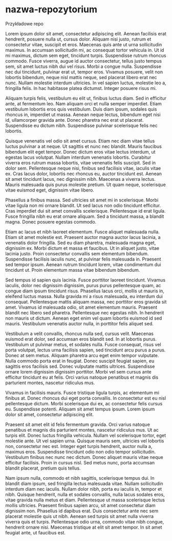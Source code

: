 # nazwa-repozytorium
Przykładowe repo



Lorem ipsum dolor sit amet, consectetur adipiscing elit. Aenean facilisis erat hendrerit, posuere nulla ut, cursus dolor. Aliquam nisi justo, rutrum et consectetur vitae, suscipit et eros. Maecenas quis ante ut urna sollicitudin maximus. In accumsan sollicitudin mi, ac consequat tortor vehicula in. Ut id mi maximus, dictum sem eget, tincidunt turpis. Suspendisse rutrum rhoncus commodo. Fusce viverra, augue id auctor consectetur, tellus justo tempus sem, sit amet luctus nibh dui vel risus. Morbi a congue nulla. Suspendisse nec dui tincidunt, pulvinar erat ut, tempor eros. Vivamus posuere, velit non lobortis bibendum, neque nisl mattis neque, sed placerat libero erat nec nunc. Nullam molestie interdum ultricies. In vel sapien luctus, molestie leo a, fringilla felis. In hac habitasse platea dictumst. Integer posuere risus mi.

Aliquam turpis felis, vestibulum eu elit ut, finibus luctus diam. Sed in efficitur ante, at fermentum leo. Nam aliquam orci et nulla semper imperdiet. Etiam vestibulum lobortis eros quis vestibulum. Duis diam ipsum, sodales quis rhoncus in, imperdiet ut massa. Aenean neque lectus, bibendum eget nisi id, ullamcorper gravida ante. Donec pharetra nec erat ut placerat. Suspendisse eu dictum nibh. Suspendisse pulvinar scelerisque felis nec lobortis.

Quisque venenatis vel odio sit amet cursus. Etiam nec diam vitae tellus luctus pulvinar a at neque. Ut sagittis et nunc nec blandit. Mauris faucibus bibendum elit eget tempor. Donec dictum eros vitae lectus interdum, ut egestas lacus volutpat. Nullam interdum venenatis lobortis. Curabitur viverra eros rutrum massa lobortis, vitae venenatis felis suscipit. Sed in dolor sem. Pellentesque neque nisi, finibus sed facilisis vitae, iaculis vitae ex. Cras lacus dolor, lobortis nec rhoncus eu, auctor tincidunt est. Aenean sit amet tincidunt lacus, nec dignissim nibh. Maecenas a viverra lectus. Mauris malesuada quis purus molestie pretium. Ut quam neque, scelerisque vitae euismod eget, dignissim vitae libero.

Phasellus a finibus massa. Sed ultricies sit amet mi in scelerisque. Morbi vitae ligula non mi ornare blandit. Ut sed lacus non odio tincidunt efficitur. Cras imperdiet dui sit amet convallis scelerisque. Pellentesque id erat ligula. Fusce fringilla nibh eu erat ornare aliquam. Sed a tincidunt massa, a blandit magna. Donec posuere egestas commodo.

Etiam ac lacus et nibh laoreet elementum. Fusce aliquet malesuada nulla. Etiam sit amet molestie est. Praesent auctor magna auctor lacus lacinia, a venenatis dolor fringilla. Sed eu diam pharetra, malesuada magna eget, dignissim ex. Morbi dictum et massa et faucibus. Ut in aliquet justo, vitae lacinia justo. Proin consectetur convallis sem elementum bibendum. Suspendisse facilisis iaculis nunc, at pulvinar felis malesuada in. Praesent sed tempor ipsum. Aenean rutrum tincidunt lorem, vitae condimentum dui tincidunt ut. Proin elementum massa vitae bibendum bibendum.

Sed tempus id sapien quis lacinia. Fusce porttitor laoreet tincidunt. Vivamus iaculis, dolor nec dignissim dignissim, purus purus pellentesque quam, ac congue diam ipsum tincidunt risus. Phasellus lacus orci, mollis ut mauris in, eleifend luctus massa. Nulla gravida mi a risus malesuada, eu interdum dui consequat. Pellentesque mattis aliquam massa, nec porttitor eros gravida sit amet. Vivamus id malesuada odio, sit amet elementum mauris. Praesent blandit nec libero sed pharetra. Pellentesque nec egestas nibh. In hendrerit non mauris ut dictum. Aenean eget enim vel quam lobortis euismod id sed mauris. Vestibulum venenatis auctor nulla, in porttitor felis aliquet sed.

Vestibulum a velit convallis, rhoncus nulla sed, cursus velit. Maecenas euismod erat dolor, sed accumsan eros blandit sed. In at lobortis purus. Vestibulum ut pulvinar metus, et sodales nulla. Fusce consequat, risus vel porta volutpat, lectus urna facilisis sapien, sed tincidunt arcu purus a purus. Donec at sem metus. Aliquam pharetra arcu eget enim tempor vulputate. Nulla commodo porta erat in feugiat. Donec suscipit feugiat sapien, eu sagittis eros facilisis sed. Donec vulputate mattis ultrices. Suspendisse ornare lorem dignissim dignissim porttitor. Morbi vel sem cursus ante efficitur tincidunt eu at felis. Orci varius natoque penatibus et magnis dis parturient montes, nascetur ridiculus mus.

Vivamus in facilisis mauris. Fusce tristique ligula turpis, ac elementum mi finibus at. Donec rhoncus dui eget porta convallis. In consectetur est eu nisl pellentesque dictum. Morbi scelerisque dui ex, ac consectetur felis cursus eu. Suspendisse potenti. Aliquam sit amet tempus ipsum. Lorem ipsum dolor sit amet, consectetur adipiscing elit.

Praesent sit amet elit id felis fermentum gravida. Orci varius natoque penatibus et magnis dis parturient montes, nascetur ridiculus mus. Ut ac turpis elit. Donec luctus fringilla vehicula. Nullam vel scelerisque tortor, eget molestie ante. Ut vel sapien urna. Quisque mauris sem, ultricies vel lobortis non, consectetur nec est. Integer eget turpis hendrerit, auctor nulla a, maximus eros. Suspendisse tincidunt odio non odio tempor sollicitudin. Vestibulum finibus nec nunc nec dictum. Donec aliquet mauris vitae neque efficitur facilisis. Proin in cursus nisl. Sed metus nunc, porta accumsan blandit placerat, pretium quis tellus.

Nam ipsum nulla, commodo et nibh sagittis, scelerisque tempus dui. In blandit diam ipsum, sed fringilla lectus malesuada vitae. Nullam sollicitudin interdum diam nec iaculis. Nullam dolor nibh, porta eu iaculis in, tempor et nibh. Quisque hendrerit, nulla et sodales convallis, nulla lacus sodales eros, vitae gravida nulla metus et diam. Pellentesque ut massa scelerisque lectus mollis ultricies. Praesent finibus sapien arcu, sit amet consectetur diam dignissim non. Phasellus id dapibus erat. Duis consectetur ante nec sem placerat molestie quis ut nibh. Aenean sed turpis sit amet nulla viverra viverra quis et turpis. Pellentesque odio urna, commodo vitae nibh congue, hendrerit ornare nisi. Maecenas tristique at elit sit amet tempor. In sit amet feugiat ante, ut faucibus est. 
